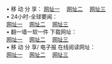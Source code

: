 &#8226; 移 动 分 享：
<a href="http://356.duckdns.org/c/" target="_blank">网址一</a>
　<a href="http://73.myz.info/b/" target="_blank">网址二</a>
　<a href="http://255.dtdns.net/s/" target="_blank">网址三</a>
　<br />
&#8226; 24小时-全球要闻：<br /> 
<a href="http://356.duckdns.org/read/go/n1.html" target="_blank">网址一</a>
　<a href="http://73.myz.info/read/go/n1.html" target="_blank">网址二</a>
　<a href="http://255.dtdns.net/read/go/n1.html" target="_blank">网址三</a>
　<br />
&#8226; 翻一墙一软一件 下载网址：<br /> 
<a href="http://356.duckdns.org/read/go/f1.html" target="_blank">网址一</a>
　<a href="http://73.myz.info/read/go/f2.html" target="_blank">网址二</a>
　<a href="http://255.dtdns.net/read/go/f3.html" target="_blank">网址三</a>
<br />
&#8226; 移 动 分 享/ 电子报 在线阅读网址：<br />
<a href="http://356.duckdns.org/c/" target="_blank">网址一</a>
　<a href="http://73.myz.info/b/" target="_blank">网址二</a>
　<a href="http://255.dtdns.net/s/" target="_blank">网址三</a><br />
